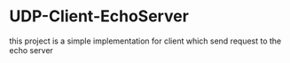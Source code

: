 # UDP-Client-EchoServer
this project is a simple implementation for client which send request to the echo server
